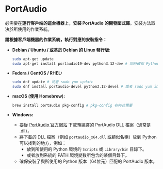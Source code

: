 # PortAudio

必需要在**運行客戶端的這台機器**上，**安裝 PortAudio 的開發函式庫**。安裝方法取決於所使用的作業系統。

**請根據客戶端機器的作業系統，執行對應的安裝指令：**

* **Debian / Ubuntu / 或基於 Debian 的 Linux 發行版:**
    ```bash
    sudo apt-get update
    sudo apt-get install portaudio19-dev python3.12-dev # 同時確保 Python dev headers 也安裝了
    ```

* **Fedora / CentOS / RHEL:**
    ```bash
    sudo dnf update # 或者 sudo yum update
    sudo dnf install portaudio-devel python3.12-devel # 或者 sudo yum install ...
    ```

* **macOS (使用 Homebrew):**
    ```bash
    brew install portaudio pkg-config # pkg-config 有時也需要
    ```

* **Windows:**
    * 要從 [PortAudio 官方網站](http://www.portaudio.com/download.html) 下載預編譯的 PortAudio DLL 檔案（通常是 .dll）。
    * 將下載的 DLL 檔案（例如 `portaudio_x64.dll` 或類似名稱）放到 Python 可以找到的地方，例如：
        * 放到所使用的 Python 環境的 `Scripts` 或 `Library/bin` 目錄下。
        * 或者放到系統的 PATH 環境變數所包含的某個目錄下。
    * 確保安裝了與所使用的 Python 版本（64位元）匹配的 PortAudio 版本。